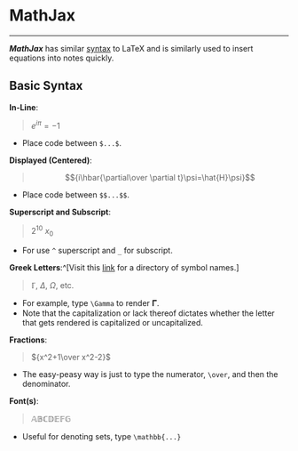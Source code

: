 # MathJax
---
***MathJax*** has similar [syntax](https://math.meta.stackexchange.com/questions/5020/mathjax-basic-tutorial-and-qu%E2%80%8C%E2%80%8Bick-reference) to LaTeX and is similarly used to insert equations into notes quickly.

## Basic Syntax
**In-Line**:
>${e^{i\pi}=-1}$

- Place code between `$...$`.

**Displayed (Centered)**:
>$${i\hbar{\partial\over \partial t}\psi=\hat{H}\psi}$$

- Place code between `$$...$$`.

**Superscript and Subscript**:
>$2^{10}$
>$x_0$

- For use `^` superscript and `_` for subscript.

**Greek Letters**:^[Visit this [link](https://docs.latexbase.com/symbols/) for a directory of symbol names.]
>$\mathbb{\Gamma}$, $\Delta$, $\Omega$, etc. 

- For example, type `\Gamma` to render 𝚪.
- Note that the capitalization or lack thereof dictates whether the letter that gets rendered is capitalized or uncapitalized.

**Fractions**:
> ${x^2+1\over x^2-2}$

- The easy-peasy way is just to type the numerator, `\over`, and then the denominator.


**Font(s)**:
>$\mathbb{ABCDEFG}$

- Useful for denoting sets, type `\mathbb{...}`